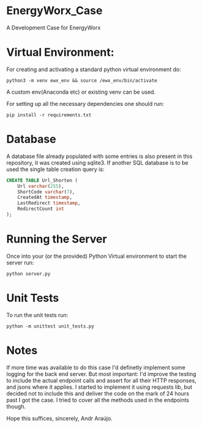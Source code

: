 # EnergyWorx_Case
A Development Case for EnergyWorx

# Virtual Environment: 

For creating and activating a standard python virtual environment do:

```python3 -m venv ewx_env && source /ewx_env/bin/activate```

A custom env(Anaconda etc) or existing venv can be used.

For setting up all the necessary dependencies one should run:

```pip install -r requirements.txt ```

# Database 
A database file already populated with some entries is also present in this repository, it was created using sqlite3. If another SQL database is to be used the single table creation query is:

```sql
CREATE TABLE Url_Shorten (
    Url varchar(255),
    ShortCode varchar(7),
    CreatedAt timestamp,
    LastRedirect timestamp,
    RedirectCount int 
); 
```


# Running the Server

Once into your (or the provided) Python Virtual environment to start the server run: 

```python server.py```


# Unit Tests 

To run the unit tests run:

```python -m unittest unit_tests.py```

# Notes

If more time was available to do this case I'd definetly implement some logging for the back end server. But most important: I'd improve the testing to include the actual endpoint calls and assert for all their HTTP responses, and jsons where it applies. I started to implement it using requests lib, but decided not to include this and deliver the code on the mark of 24 hours past I got the case. I tried to cover all the methods used in the endpoints though. 

Hope this suffices, sincerely, Andr Araújo.
